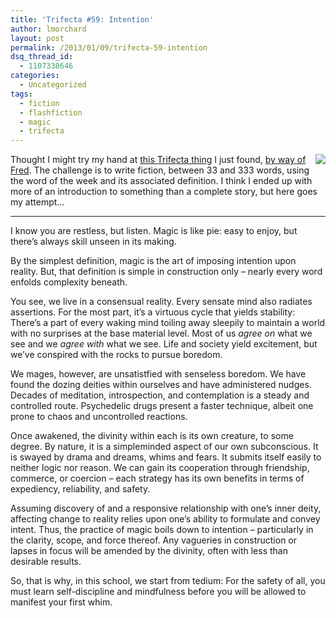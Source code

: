 ```yaml
---
title: 'Trifecta #59: Intention'
author: lmorchard
layout: post
permalink: /2013/01/09/trifecta-59-intention
dsq_thread_id:
  - 1107338646
categories:
  - Uncategorized
tags:
  - fiction
  - flashfiction
  - magic
  - trifecta
---
```

<a style="display: block; float: right; margin: 0 0 0.25em 0.25em; border: 0" border="0" href="http://www.trifectawritingchallenge.blogspot.com" target="_blank"><img style="border: 0" src="http://i1132.photobucket.com/albums/m573/SeekingBlog/Picture11-1.png" /></a>Thought I might try my hand at [this Trifecta thing][1] I just found, [by way of Fred][2]. The challenge is to write fiction, between 33 and 333 words, using the word of the week and its associated definition. I think I ended up with more of an introduction to something than a complete story, but here goes my attempt&#8230;

<!--more-->

* * *

I know you are restless, but listen. Magic is like pie: easy to enjoy, but there&#8217;s always skill unseen in its making.

By the simplest definition, magic is the art of imposing intention upon reality. But, that definition is simple in construction only &#8211; nearly every word enfolds complexity beneath.

You see, we live in a consensual reality. Every sensate mind also radiates assertions. For the most part, it&#8217;s a virtuous cycle that yields stability: There&#8217;s a part of every waking mind toiling away sleepily to maintain a world with no surprises at the base material level. Most of us *agree on* what we see and we *agree with* what we see. Life and society yield excitement, but we&#8217;ve conspired with the rocks to pursue boredom.

We mages, however, are unsatistfied with senseless boredom. We have found the dozing deities within ourselves and have administered nudges. Decades of meditation, introspection, and contemplation is a steady and controlled route. Psychedelic drugs present a faster technique, albeit one prone to chaos and uncontrolled reactions.

Once awakened, the divinity within each is its own creature, to some degree. By nature, it is a simpleminded aspect of our own subconscious. It is swayed by drama and dreams, whims and fears. It submits itself easily to neither logic nor reason. We can gain its cooperation through friendship, commerce, or coercion &#8211; each strategy has its own benefits in terms of expediency, reliability, and safety.

Assuming discovery of and a responsive relationship with one&#8217;s inner deity, affecting change to reality relies upon one&#8217;s ability to formulate and convey intent. Thus, the practice of magic boils down to intention &#8211; particularly in the clarity, scope, and force thereof. Any vagueries in construction or lapses in focus will be amended by the divinity, often with less than desirable results.

So, that is why, in this school, we start from tedium: For the safety of all, you must learn self-discipline and mindfulness before you will be allowed to manifest your first whim.

 [1]: http://www.trifectawritingchallenge.com/2013/01/trifecta-week-fifty-nine.html
 [2]: http://fredericiana.com/2013/01/08/the-promise/